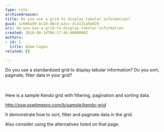 ```yaml
---
type: rule
archivedreason: 
title: Do you use a grid to display tabular information?
guid: 1c666a49-bc18-48cd-a3cc-3ca132a9a029
uri: do-you-use-a-grid-to-display-tabular-information
created: 2018-08-14T06:17:44.0000000Z
authors:
- id: 1
  title: Adam Cogan
related: []

---
```



Do you use a standardized grid to display tabular information? Do you sort, paginate, filter data in your grid?<br>
<br><excerpt class='endintro'></excerpt><br>
<p>​Here is a sample Kendo grid with filtering, pagination and sorting data.<br></p><p><a href="http&#58;//ssw.sswtimepro.com/b/sample/kendo-grid">http&#58;//ssw.sswtimepro.com/b/sample/kendo-grid</a><br></p><p>It demonstrate how to sort, filter and paginate data in the grid.</p><p>Also consider using the alternatives listed on that page.<br><br></p><p><br></p><p><br><br></p>


